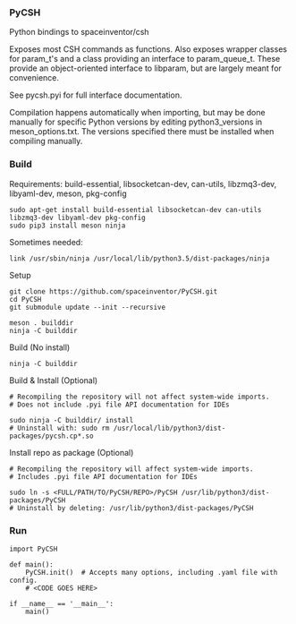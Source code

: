 ### PyCSH

Python bindings to spaceinventor/csh

Exposes most CSH commands as functions. 
Also exposes wrapper classes for param_t's and a class providing an interface to param_queue_t.
These provide an object-oriented interface to libparam, but are largely meant for convenience.

See pycsh.pyi for full interface documentation.

Compilation happens automatically when importing, 
but may be done manually for specific Python versions by editing python3_versions in meson_options.txt. 
The versions specified there must be installed when compiling manually.

### Build

Requirements: build-essential, libsocketcan-dev, can-utils, libzmq3-dev, libyaml-dev, meson, pkg-config

```
sudo apt-get install build-essential libsocketcan-dev can-utils libzmq3-dev libyaml-dev pkg-config
sudo pip3 install meson ninja
```

Sometimes needed:
```
link /usr/sbin/ninja /usr/local/lib/python3.5/dist-packages/ninja
```

Setup
```
git clone https://github.com/spaceinventor/PyCSH.git
cd PyCSH
git submodule update --init --recursive

meson . builddir
ninja -C builddir
```

Build (No install)
```
ninja -C builddir
```

Build & Install (Optional)
```
# Recompiling the repository will not affect system-wide imports.
# Does not include .pyi file API documentation for IDEs

sudo ninja -C builddir/ install
# Uninstall with: sudo rm /usr/local/lib/python3/dist-packages/pycsh.cp*.so
```

Install repo as package (Optional)
```
# Recompiling the repository will affect system-wide imports.
# Includes .pyi file API documentation for IDEs

sudo ln -s <FULL/PATH/TO/PyCSH/REPO>/PyCSH /usr/lib/python3/dist-packages/PyCSH
# Uninstall by deleting: /usr/lib/python3/dist-packages/PyCSH
```

### Run
```
import PyCSH

def main():
    PyCSH.init()  # Accepts many options, including .yaml file with config.
    # <CODE GOES HERE>

if __name__ == '__main__':
    main()
```